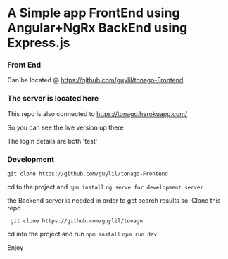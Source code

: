 # A Simple app FrontEnd using Angular+NgRx BackEnd using Express.js

### Front End
Can be located @ https://github.com/guylil/tonago-Frontend

### The server is located here
This repo is also connected to https://tonago.herokuapp.com/

So you can see the live version up there

The login details are both 'test'

### Development
``` git clone https://github.com/guylil/tonago-Frontend ```

cd to the project and
``` npm install ```
``` ng serve for development server ```

the Backend server is needed in order to get search results so:
Clone this repo

``` git clone https://github.com/guylil/tonago```

cd into the project and run
```npm install```
```npm run dev```

Enjoy
